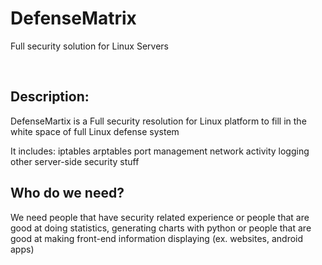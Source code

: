 # DefenseMatrix
Full security solution for Linux Servers

</br>

## Description:
DefenseMartix is a Full security resolution for Linux platform to fill in the white space of full Linux defense system

It includes:
    iptables
    arptables
    port management
    network activity logging
    other server-side security stuff

## Who do we need?
We need people that have security related experience or people that are good at doing statistics, generating charts with python or people that are good at making front-end information displaying (ex. websites, android apps)
